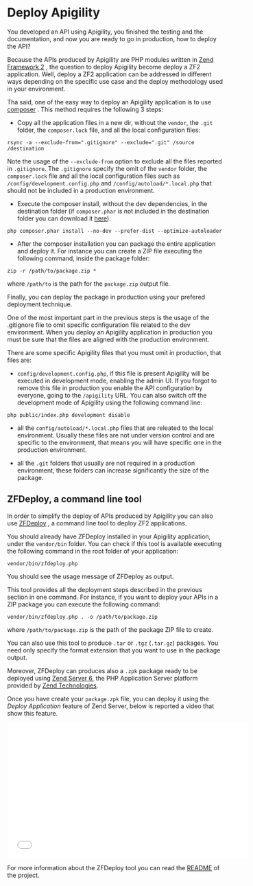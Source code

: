 Deploy Apigility
================

You developed an API using Apigility, you finished the testing and the documentation, and now you
are ready to go in production, how to deploy the API?

Because the APIs produced by Apigility are PHP modules written in [Zend Framework 2](http://framework.zend.com)
, the question to deploy Apigility become deploy a ZF2 application. Well, deploy a ZF2 application
can be addressed in different ways depending on the specific use case and the deploy methodology
used in your environment.

Tha said, one of the easy way to deploy an Apigility application is to use [composer](https://getcomposer.org)
. This method requires the following 3 steps:

- Copy all the application files in a new dir, without the `vendor`, the `.git` folder, the
`composer.lock` file, and all the local configuration files: 

```console
rsync -a --exclude-from=".gitignore" --exclude=".git" /source /destination
```

Note the usage of the `--exclude-from` option to exclude all the files reported in `.gitignore`.
The `.gitignore` specify the omit of the `vendor` folder, the `composer.lock` file and all the local
configuration files such as `/config/development.config.php` and `/config/autoload/*.local.php`
that should not be included in a production environment.

- Execute the composer install, without the dev dependencies, in the destination folder (if `composer.phar`
is not included in the destination folder you can download it [here](https://getcomposer.org/composer.phar)):

```console
php composer.phar install --no-dev --prefer-dist --optimize-autoloader
```

- After the composer installation you can package the entire application and deploy it. For instance
you can create a ZIP file executing the following command, inside the package folder:

```console
zip -r /path/to/package.zip *
```

where `/path/to` is the path for the `package.zip` output file.

Finally, you can deploy the package in production using your prefered deployment technique.

One of the most important part in the previous steps is the usage of the .gitignore file to omit
specific configuration file related to the dev environment. When you deploy an Apigility
application in production you must be sure that the files are aligned with the production
environment.

There are some specific Apigility files that you must omit in production, that files are:

- `config/development.config.php`, if this file is present Apigility will be executed in
development mode, enabling the admin UI. If you forgot to remove this file in production
you enable the API configuration by everyone, going to the `/apigility` URL.
You can also switch off the development mode of Apigility using the following command
line:

```console
php public/index.php development disable
```

- all the `config/autoload/*.local.php` files that are releated to the local environment.
Usually these files are not under version control and are specific to the environment, that
means you will have specific one in the production environment.

- all the `.git` folders that usually are not required in a production environment, these
folders can increase significantly the size of the package.


ZFDeploy, a command line tool
-----------------------------

In order to simplify the deploy of APIs produced by Apigility you can also use [ZFDeploy](https://github.com/zfcampus/zf-deploy)
, a command line tool to deploy ZF2 applications.

You should already have ZFDeploy installed in your Apigility application, under the `vendor/bin`
folder. You can check if this tool is available executing the following command in the root
folder of your application:

```console
vendor/bin/zfdeploy.php
```

You should see the usage message of ZFDeploy as output.

This tool provides all the deployment steps described in the previous section in one command.
For instance, if you want to deploy your APIs in a ZIP package you can execute the following
command:

```console
vendor/bin/zfdeploy.php . -o /path/to/package.zip
```

where `/path/to/package.zip` is the path of the package ZIP file to create.

You can also use this tool to produce `.tar` or `.tgz` (`.tar.gz`) packages. You need only specify
the format extension that you want to use in the package output.

Moreover, ZFDeploy can produces also a `.zpk` package ready to be deployed using 
[Zend Server 6](http://www.zend.com/it/products/server/), the PHP Application Server
platform provided by [Zend Technologies](http://www.zend.com).

Once you have create your `package.zpk` file, you can deploy it using the *Deploy Application*
feature of Zend Server, below is reported a video that show this feature.

<iframe width="560" height="315" src="//www.youtube.com/embed/gA7VhHd_4Z8" frameborder="0" allowfullscreen></iframe> 

For more information about the ZFDeploy tool you can read the [README](https://github.com/zfcampus/zf-deploy/blob/master/README.md)
of the project.
